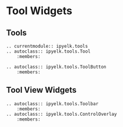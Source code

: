 # Tool Widgets

## Tools

```{eval-rst}
.. currentmodule:: ipyelk.tools
.. autoclass:: ipyelk.tools.Tool
    :members:

.. autoclass:: ipyelk.tools.ToolButton
    :members:
```

## Tool View Widgets

```{eval-rst}
.. autoclass:: ipyelk.tools.Toolbar
    :members:
.. autoclass:: ipyelk.tools.ControlOverlay
    :members:
```
